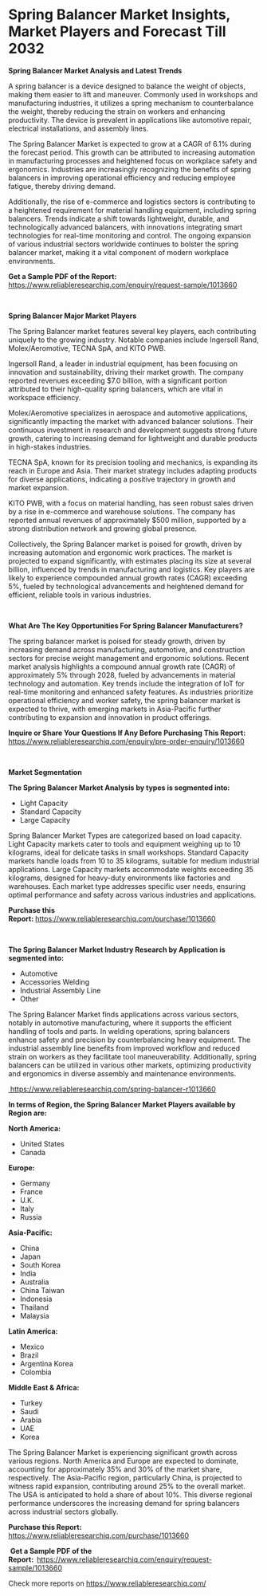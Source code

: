 <p><h1>Spring Balancer Market Insights, Market Players and Forecast Till 2032</h1></p><p><strong>Spring Balancer Market Analysis and Latest Trends</strong></p>
<p><p>A spring balancer is a device designed to balance the weight of objects, making them easier to lift and maneuver. Commonly used in workshops and manufacturing industries, it utilizes a spring mechanism to counterbalance the weight, thereby reducing the strain on workers and enhancing productivity. The device is prevalent in applications like automotive repair, electrical installations, and assembly lines.</p><p>The Spring Balancer Market is expected to grow at a CAGR of 6.1% during the forecast period. This growth can be attributed to increasing automation in manufacturing processes and heightened focus on workplace safety and ergonomics. Industries are increasingly recognizing the benefits of spring balancers in improving operational efficiency and reducing employee fatigue, thereby driving demand. </p><p>Additionally, the rise of e-commerce and logistics sectors is contributing to a heightened requirement for material handling equipment, including spring balancers. Trends indicate a shift towards lightweight, durable, and technologically advanced balancers, with innovations integrating smart technologies for real-time monitoring and control. The ongoing expansion of various industrial sectors worldwide continues to bolster the spring balancer market, making it a vital component of modern workplace environments.</p></p>
<p><strong>Get a Sample PDF of the Report:&nbsp;</strong> <a href="https://www.reliableresearchiq.com/enquiry/request-sample/1013660?utm_campaign=3171&utm_medium=2&utm_source=Github&utm_content=ia&utm_term=08042025&utm_id=spring-balancer">https://www.reliableresearchiq.com/enquiry/request-sample/1013660</a></p>
<p>&nbsp;</p>
<p><strong>Spring Balancer Major Market Players</strong></p>
<p><p>The Spring Balancer market features several key players, each contributing uniquely to the growing industry. Notable companies include Ingersoll Rand, Molex/Aeromotive, TECNA SpA, and KITO PWB.</p><p>Ingersoll Rand, a leader in industrial equipment, has been focusing on innovation and sustainability, driving their market growth. The company reported revenues exceeding $7.0 billion, with a significant portion attributed to their high-quality spring balancers, which are vital in workspace efficiency.</p><p>Molex/Aeromotive specializes in aerospace and automotive applications, significantly impacting the market with advanced balancer solutions. Their continuous investment in research and development suggests strong future growth, catering to increasing demand for lightweight and durable products in high-stakes industries.</p><p>TECNA SpA, known for its precision tooling and mechanics, is expanding its reach in Europe and Asia. Their market strategy includes adapting products for diverse applications, indicating a positive trajectory in growth and market expansion.</p><p>KITO PWB, with a focus on material handling, has seen robust sales driven by a rise in e-commerce and warehouse solutions. The company has reported annual revenues of approximately $500 million, supported by a strong distribution network and growing global presence.</p><p>Collectively, the Spring Balancer market is poised for growth, driven by increasing automation and ergonomic work practices. The market is projected to expand significantly, with estimates placing its size at several billion, influenced by trends in manufacturing and logistics. Key players are likely to experience compounded annual growth rates (CAGR) exceeding 5%, fueled by technological advancements and heightened demand for efficient, reliable tools in various industries.</p></p>
<p>&nbsp;</p>
<p><strong>What Are The Key Opportunities For Spring Balancer Manufacturers?</strong></p>
<p><p>The spring balancer market is poised for steady growth, driven by increasing demand across manufacturing, automotive, and construction sectors for precise weight management and ergonomic solutions. Recent market analysis highlights a compound annual growth rate (CAGR) of approximately 5% through 2028, fueled by advancements in material technology and automation. Key trends include the integration of IoT for real-time monitoring and enhanced safety features. As industries prioritize operational efficiency and worker safety, the spring balancer market is expected to thrive, with emerging markets in Asia-Pacific further contributing to expansion and innovation in product offerings.</p></p>
<p><strong>Inquire or Share Your Questions If Any Before Purchasing This Report:</strong> <a href="https://www.reliableresearchiq.com/enquiry/pre-order-enquiry/1013660?utm_campaign=3171&utm_medium=2&utm_source=Github&utm_content=ia&utm_term=08042025&utm_id=spring-balancer">https://www.reliableresearchiq.com/enquiry/pre-order-enquiry/1013660</a></p>
<p>&nbsp;</p>
<p><strong>Market Segmentation</strong></p>
<p><strong>The Spring Balancer Market Analysis by types is segmented into:</strong></p>
<p><ul><li>Light Capacity</li><li>Standard Capacity</li><li>Large Capacity</li></ul></p>
<p><p>Spring Balancer Market Types are categorized based on load capacity. Light Capacity markets cater to tools and equipment weighing up to 10 kilograms, ideal for delicate tasks in small workshops. Standard Capacity markets handle loads from 10 to 35 kilograms, suitable for medium industrial applications. Large Capacity markets accommodate weights exceeding 35 kilograms, designed for heavy-duty environments like factories and warehouses. Each market type addresses specific user needs, ensuring optimal performance and safety across various industries and applications.</p></p>
<p><strong>Purchase this Report:&nbsp;</strong><a href="https://www.reliableresearchiq.com/purchase/1013660?utm_campaign=3171&utm_medium=2&utm_source=Github&utm_content=ia&utm_term=08042025&utm_id=spring-balancer">https://www.reliableresearchiq.com/purchase/1013660</a></p>
<p>&nbsp;</p>
<p><strong>The Spring Balancer Market Industry Research by Application is segmented into:</strong></p>
<p><ul><li>Automotive</li><li>Accessories Welding</li><li>Industrial Assembly Line</li><li>Other</li></ul></p>
<p><p>The Spring Balancer Market finds applications across various sectors, notably in automotive manufacturing, where it supports the efficient handling of tools and parts. In welding operations, spring balancers enhance safety and precision by counterbalancing heavy equipment. The industrial assembly line benefits from improved workflow and reduced strain on workers as they facilitate tool maneuverability. Additionally, spring balancers can be utilized in various other markets, optimizing productivity and ergonomics in diverse assembly and maintenance environments.</p></p>
<p><a href="https://www.reliableresearchiq.com/spring-balancer-r1013660?utm_campaign=3171&utm_medium=2&utm_source=Github&utm_content=ia&utm_term=08042025&utm_id=spring-balancer">&nbsp;https://www.reliableresearchiq.com/spring-balancer-r1013660</a></p>
<p><strong>In terms of Region, the Spring Balancer Market Players available by Region are:</strong></p>
<p>
    <p> <strong> North America: </strong>
        <ul>
            <li>United States</li>
            <li>Canada</li>
        </ul>
        </p> 
    <p> <strong> Europe: </strong>
        <ul>
            <li>Germany</li>
            <li>France</li>
            <li>U.K.</li>
            <li>Italy</li>
            <li>Russia</li>
        </ul>
        </p> 
    <p> <strong> Asia-Pacific: </strong>
        <ul>
            <li>China</li>
            <li>Japan</li>
            <li>South Korea</li>
            <li>India</li>
            <li>Australia</li>
            <li>China Taiwan</li>
            <li>Indonesia</li>
            <li>Thailand</li>
            <li>Malaysia</li>
        </ul>
        </p> 
    <p> <strong> Latin America: </strong>
        <ul>
            <li>Mexico</li>
            <li>Brazil</li>
            <li>Argentina Korea</li>
            <li>Colombia</li>
        </ul>
        </p> 
    <p> <strong> Middle East & Africa: </strong>
        <ul>
            <li>Turkey</li>
            <li>Saudi</li>
            <li>Arabia</li>
            <li>UAE</li>
            <li>Korea</li>
        </ul>
    </p>
    </p>
<p><p>The Spring Balancer Market is experiencing significant growth across various regions. North America and Europe are expected to dominate, accounting for approximately 35% and 30% of the market share, respectively. The Asia-Pacific region, particularly China, is projected to witness rapid expansion, contributing around 25% to the overall market. The USA is anticipated to hold a share of about 10%. This diverse regional performance underscores the increasing demand for spring balancers across industrial sectors globally.</p></p>
<p><strong>Purchase this Report: </strong><a href="https://www.reliableresearchiq.com/purchase/1013660?utm_campaign=3171&utm_medium=2&utm_source=Github&utm_content=ia&utm_term=08042025&utm_id=spring-balancer">https://www.reliableresearchiq.com/purchase/1013660</a></p>
<p>&nbsp;<strong>Get a Sample PDF of the Report:&nbsp;&nbsp;</strong><a href="https://www.reliableresearchiq.com/enquiry/request-sample/1013660?utm_campaign=3171&utm_medium=2&utm_source=Github&utm_content=ia&utm_term=08042025&utm_id=spring-balancer">https://www.reliableresearchiq.com/enquiry/request-sample/1013660</a></p>
<p><strong></strong></p>
<p>Check more reports on <a href="https://www.reliableresearchiq.com/?utm_campaign=3171&utm_medium=2&utm_source=Github&utm_content=ia&utm_term=08042025&utm_id=spring-balancer">https://www.reliableresearchiq.com/</a></p>
